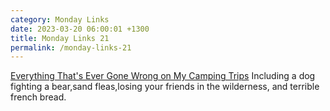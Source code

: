 ```yaml
---
category: Monday Links
date: 2023-03-20 06:00:01 +1300
title: Monday Links 21
permalink: /monday-links-21
---
```


[Everything That's Ever Gone Wrong on My Camping Trips](https://www.outsideonline.com/outdoor-adventure/exploration-survival/camping-mistakes-lessons-learned/) Including a dog fighting a bear,sand fleas,losing your friends in the wilderness, and terrible french bread.

